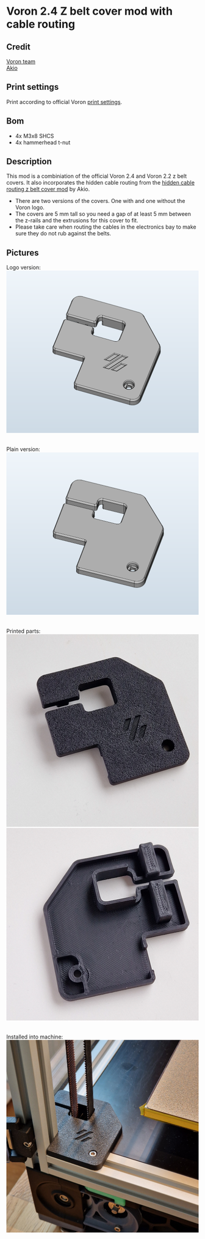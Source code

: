 # Voron 2.4 Z belt cover mod with cable routing
## Credit
[Voron team](https://github.com/VoronDesign/)<br/>
[Akio](https://github.com/Akio-42)

## Print settings
Print according to official Voron [print settings](https://docs.vorondesign.com/sourcing.html#print-settings).

## Bom
* 4x M3x8 SHCS
* 4x hammerhead t-nut

## Description
This mod is a combiniation of the official Voron 2.4 and Voron 2.2 z belt covers. It also incorporates the hidden cable routing from the [hidden cable routing z belt cover mod](https://github.com/VoronDesign/VoronUsers/tree/master/printer_mods/Akio/cable_routing_z_belt_cover) by Akio.

* There are two versions of the covers. One with and one without the Voron logo.
* The covers are 5 mm tall so you need a gap of at least 5 mm between the z-rails and the extrusions for this cover to fit.
* Please take care when routing the cables in the electronics bay to make sure they do not rub against the belts.

## Pictures
Logo version:
![cad z belt cover logo](img/cad.png)
&nbsp;<br/>

Plain version:
![cad z belt cover plain](img/cad_nologo.png)
&nbsp;<br/>

Printed parts:
![z belt cover print top](img/print_top.jpg)
![z belt cover print bottom](img/print_bottom.jpg)
&nbsp;<br/>

Installed into machine:
![z belt cover installed](img/installed.jpg)

